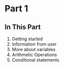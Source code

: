 # Part 1

## In This Part

1. Getting started
2. Information from user
3. More about variables
4. Arithmetic Operations
5. Conditional statements
